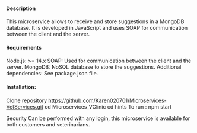 #### Description
This microservice allows to receive and store suggestions in a MongoDB database. It is developed in JavaScript and uses SOAP for communication between the client and the server.

#### Requirements
Node.js: >= 14.x
SOAP: Used for communication between the client and the server.
MongoDB: NoSQL database to store the suggestions.
Additional dependencies: See package.json file.

#### Installation:
Clone repository
https://github.com/Karen020701/Microservices-VetServices.git
cd Microservices_VClinic
cd hints
To run : npm start 

Security
Can be performed with any login, this microservice is available for both customers and veterinarians. 
